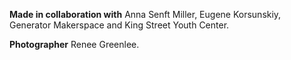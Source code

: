 **Made in collaboration with** Anna Senft Miller, Eugene Korsunskiy, Generator Makerspace and King Street Youth Center. 

**Photographer** Renee Greenlee.
